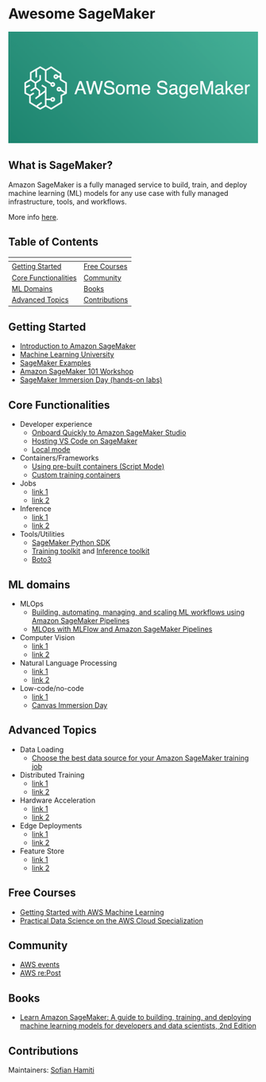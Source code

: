 # Awesome SageMaker
![SageMaker](awesome-sagemaker-intro.png)

## What is SageMaker?
Amazon SageMaker is a fully managed service to build, train, and deploy machine learning (ML) models for any use case with fully managed infrastructure, tools, and workflows.

More info [here](https://aws.amazon.com/sagemaker).

## Table of Contents
| <!-- -->                                      | <!-- -->                        |
|-----------------------------------------------|---------------------------------|
| [Getting Started](#getting-started)           | [Free Courses](#free-courses)   |
| [Core Functionalities](#core-functionalities) | [Community](#community)         |
| [ML Domains](#ml-domains)                     | [Books](#books)                 |
| [Advanced Topics](#advanced-topics)           | [Contributions](#contributions) |


<a name="getting-started"></a>
## Getting Started
- [Introduction to Amazon SageMaker](https://www.youtube.com/watch?v=Qv_Tr_BCFCQ)
- [Machine Learning University](https://aws.amazon.com/machine-learning/mlu/)
- [SageMaker Examples](https://sagemaker-examples.readthedocs.io/en/latest/)
- [Amazon SageMaker 101 Workshop](https://catalog.us-east-1.prod.workshops.aws/workshops/0c6b8a23-b837-4e0f-b2e2-4a3ffd7d645b/en-US)
- [SageMaker Immersion Day (hands-on labs)](https://catalog.us-east-1.prod.workshops.aws/workshops/63069e26-921c-4ce1-9cc7-dd882ff62575/en-US)

<a name="core-functionalities"></a>
## Core Functionalities
- Developer experience
  - [Onboard Quickly to Amazon SageMaker Studio](https://www.youtube.com/watch?v=wiDHCWVrjCU)
  - [Hosting VS Code on SageMaker](https://towardsdatascience.com/hosting-vs-code-in-sagemaker-studio-f211385e25f7)
  - [Local mode](https://github.com/aws-samples/amazon-sagemaker-local-mode)
- Containers/Frameworks
  - [Using pre-built containers (Script Mode)](https://google.fr/)
  - [Custom training containers](https://github.com/aws/amazon-sagemaker-examples/tree/main/advanced_functionality/custom-training-containers)
- Jobs
  - [link 1](https://google.fr/)
  - [link 2](https://google.fr/)
- Inference
  - [link 1](https://google.fr/)
  - [link 2](https://google.fr/)
- Tools/Utilities
  - [SageMaker Python SDK](https://sagemaker.readthedocs.io/en/stable/)
  - [Training toolkit](https://github.com/aws/sagemaker-training-toolkit) and [Inference toolkit](https://github.com/aws/sagemaker-inference-toolkit)
  - [Boto3](https://boto3.amazonaws.com/v1/documentation/api/latest/reference/services/sagemaker.html)

<a name="ml-domains"></a>
## ML domains
- MLOps
  - [Building, automating, managing, and scaling ML workflows using Amazon SageMaker Pipelines](https://aws.amazon.com/blogs/machine-learning/building-automating-managing-and-scaling-ml-workflows-using-amazon-sagemaker-pipelines/)
  - [MLOps with MLFlow and Amazon SageMaker Pipelines](https://towardsdatascience.com/mlops-with-mlflow-and-amazon-sagemaker-pipelines-33e13d43f238)
- Computer Vision
  - [link 1](https://google.fr/)
  - [link 2](https://google.fr/)
- Natural Language Processing
  - [link 1](https://google.fr/)
  - [link 2](https://google.fr/)
- Low-code/no-code
  - [link 1](https://google.fr/)
  - [Canvas Immersion Day](https://catalog.us-east-1.prod.workshops.aws/workshops/80ba0ea5-7cf9-4b8c-9d3f-1cd988b6c071/en-US)

<a name="advanced-topics"></a>
## Advanced Topics
- Data Loading
  - [Choose the best data source for your Amazon SageMaker training job](https://aws.amazon.com/blogs/machine-learning/choose-the-best-data-source-for-your-amazon-sagemaker-training-job/)
- Distributed Training
  - [link 1](https://google.fr/)
  - [link 2](https://google.fr/)
- Hardware Acceleration
  - [link 1](https://google.fr/)
  - [link 2](https://google.fr/)
- Edge Deployments
  - [link 1](https://google.fr/)
  - [link 2](https://google.fr/)
- Feature Store
  - [link 1](https://google.fr/)
  - [link 2](https://google.fr/)


<a name="free-courses"></a>
## Free Courses
- [Getting Started with AWS Machine Learning](https://www.coursera.org/learn/aws-machine-learning)
- [Practical Data Science on the AWS Cloud Specialization](https://www.coursera.org/specializations/practical-data-science)

<a name="community"></a>
## Community
- [AWS events](https://aws.amazon.com/events/)
- [AWS re:Post](https://repost.aws/)


<a name="books"></a>
## Books
- [Learn Amazon SageMaker: A guide to building, training, and deploying machine learning models for developers and data scientists, 2nd Edition](https://www.amazon.co.uk/Learn-Amazon-SageMaker-developers-scientists/dp/1801817952/ref=sr_1_1?crid=1BK45HRK8T7SE&keywords=sagemaker&qid=1657373160&sprefix=sagemake%2Caps%2C235&sr=8-1)




<a name="contributions" /></a>
## Contributions
Maintainers: [Sofian Hamiti](https://github.com/SofianHamiti)
